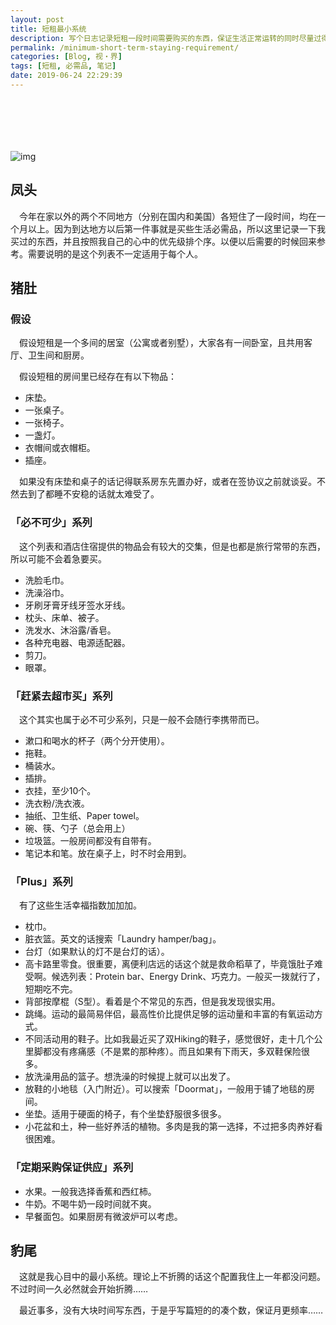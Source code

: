 ```yaml
---
layout: post
title: 短租最小系统
description: 写个日志记录短租一段时间需要购买的东西，保证生活正常运转的同时尽量过得舒适。
permalink: /minimum-short-term-staying-requirement/
categories: [Blog, 视・界]
tags: [短租, 必需品, 笔记]
date: 2019-06-24 22:29:39
---
```


# 　

![img]({{site.img-hosting}}/Pic4Post/minimum-short-term-staying-requirement/style.jpg "Pine face")

## 凤头

　今年在家以外的两个不同地方（分别在国内和美国）各短住了一段时间，均在一个月以上。因为到达地方以后第一件事就是买些生活必需品，所以这里记录一下我买过的东西，并且按照我自己的心中的优先级排个序。以便以后需要的时候回来参考。需要说明的是这个列表不一定适用于每个人。

## 猪肚

### 假设

　假设短租是一个多间的居室（公寓或者别墅），大家各有一间卧室，且共用客厅、卫生间和厨房。

　假设短租的房间里已经存在有以下物品：

-   床垫。
-   一张桌子。
-   一张椅子。
-   一盏灯。
-   衣帽间或衣帽柜。
-   插座。

　如果没有床垫和桌子的话记得联系房东先置办好，或者在签协议之前就谈妥。不然去到了都睡不安稳的话就太难受了。

### 「必不可少」系列

　这个列表和酒店住宿提供的物品会有较大的交集，但是也都是旅行常带的东西，所以可能不会着急要买。

-   洗脸毛巾。
-   洗澡浴巾。
-   牙刷牙膏牙线牙签水牙线。
-   枕头、床单、被子。
-   洗发水、沐浴露/香皂。
-   各种充电器、电源适配器。
-   剪刀。
-   眼罩。

### 「赶紧去超市买」系列

　这个其实也属于必不可少系列，只是一般不会随行李携带而已。

-   漱口和喝水的杯子（两个分开使用）。
-   拖鞋。
-   桶装水。
-   插排。
-   衣挂，至少10个。
-   洗衣粉/洗衣液。
-   抽纸、卫生纸、Paper towel。
-   碗、筷、勺子（总会用上）
-   垃圾篮。一般房间都没有自带有。
-   笔记本和笔。放在桌子上，时不时会用到。

### 「Plus」系列

　有了这些生活幸福指数加加加。

-   枕巾。
-   脏衣篮。英文的话搜索「Laundry hamper/bag」。
-   台灯（如果默认的灯不是台灯的话）。
-   高卡路里零食。很重要，离便利店远的话这个就是救命稻草了，毕竟饿肚子难受啊。候选列表：Protein bar、Energy Drink、巧克力。一般买一拨就行了，短期吃不完。
-   背部按摩棍（S型）。看着是个不常见的东西，但是我发现很实用。
-   跳绳。运动的最简易伴侣，最高性价比提供足够的运动量和丰富的有氧运动方式。
-   不同活动用的鞋子。比如我最近买了双Hiking的鞋子，感觉很好，走十几个公里脚都没有疼痛感（不是累的那种疼）。而且如果有下雨天，多双鞋保险很多。
-   放洗澡用品的篮子。想洗澡的时候提上就可以出发了。
-   放鞋的小地毯（入门附近）。可以搜索「Doormat」，一般用于铺了地毯的房间。
-   坐垫。适用于硬面的椅子，有个坐垫舒服很多很多。
-   小花盆和土，种一些好养活的植物。多肉是我的第一选择，不过把多肉养好看很困难。

### 「定期采购保证供应」系列

-   水果。一般我选择香蕉和西红柿。
-   牛奶。不喝牛奶一段时间就不爽。
-   早餐面包。如果厨房有微波炉可以考虑。

## 豹尾

　这就是我心目中的最小系统。理论上不折腾的话这个配置我住上一年都没问题。不过时间一久必然就会开始折腾……

　最近事多，没有大块时间写东西，于是乎写篇短的的凑个数，保证月更频率……
